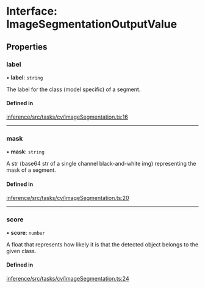 # Interface: ImageSegmentationOutputValue

## Properties

### label

• **label**: `string`

The label for the class (model specific) of a segment.

#### Defined in

[inference/src/tasks/cv/imageSegmentation.ts:16](https://github.com/huggingface/huggingface.js/blob/main/packages/inference/src/tasks/cv/imageSegmentation.ts#L16)

___

### mask

• **mask**: `string`

A str (base64 str of a single channel black-and-white img) representing the mask of a segment.

#### Defined in

[inference/src/tasks/cv/imageSegmentation.ts:20](https://github.com/huggingface/huggingface.js/blob/main/packages/inference/src/tasks/cv/imageSegmentation.ts#L20)

___

### score

• **score**: `number`

A float that represents how likely it is that the detected object belongs to the given class.

#### Defined in

[inference/src/tasks/cv/imageSegmentation.ts:24](https://github.com/huggingface/huggingface.js/blob/main/packages/inference/src/tasks/cv/imageSegmentation.ts#L24)
